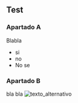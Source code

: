 ## Test
### Apartado A
Blabla
- si
- no
- No se
### Apartado B

bla bla
![texto_alternativo](https://img2.freepng.es/20180203/gkq/kisspng-world-of-warcraft-wrath-of-the-lich-king-world-of-world-of-warcraft-transparent-png-5a756711df8983.2037035615176435379156.jpg)
